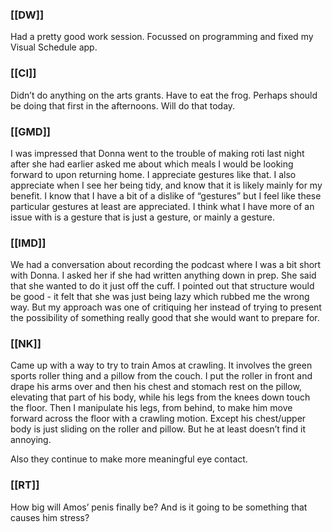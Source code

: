### [[DW]]
Had a pretty good work session. Focussed on programming and fixed my Visual Schedule app.

### [[CI]]
Didn’t do anything on the arts grants. Have to eat the frog. Perhaps should be doing that first in the afternoons. Will do that today.

### [[GMD]]
I was impressed that Donna went to the trouble of making roti last night after she had earlier asked me about which meals I would be looking forward to upon returning home. I appreciate gestures like that. I also appreciate when I see her being tidy, and know that it is likely mainly for my benefit. I know that I have a bit of a dislike of “gestures” but I feel like these particular gestures at least are appreciated. I think what I have more of an issue with is a gesture that is just a gesture, or mainly a gesture.

### [[IMD]]
We had a conversation about recording the podcast where I was a bit short with Donna. I asked her if she had written anything down in prep. She said that she wanted to do it just off the cuff. I pointed out that structure would be good - it felt that she was just being lazy which rubbed me the wrong way. But my approach was one of critiquing her instead of trying to present the possibility of something really good that she would want to prepare for.

### [[NK]]
Came up with a way to try to train Amos at crawling. It involves the green sports roller thing and a pillow from the couch. I put the roller in front and drape his arms over and then his chest and stomach rest on the pillow, elevating that part of his body, while his legs from the knees down touch the floor. Then I manipulate his legs, from behind, to make him move forward across the floor with a crawling motion. Except his chest/upper body is just sliding on the roller and pillow. But he at least doesn’t find it annoying. 

Also they continue to make more meaningful eye contact.

### [[RT]]
How big will Amos’ penis finally be? And is it going to be something that causes him stress?

